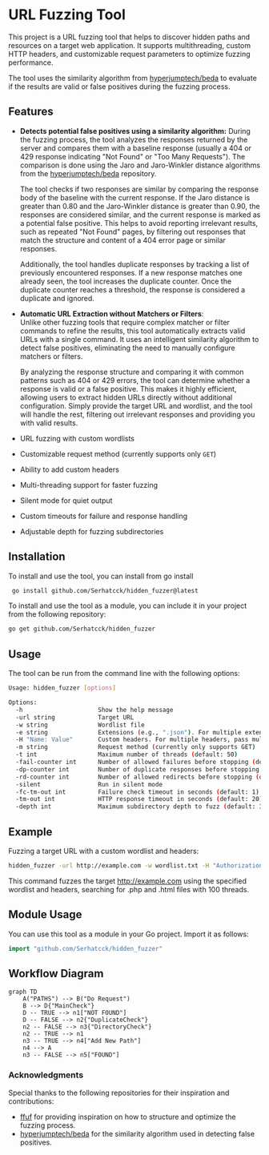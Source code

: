 # URL Fuzzing Tool

This project is a URL fuzzing tool that helps to discover hidden paths and resources on a target web application. It supports multithreading, custom HTTP headers, and customizable request parameters to optimize fuzzing performance.

The tool uses the similarity algorithm from [hyperjumptech/beda](https://github.com/hyperjumptech/beda) to evaluate if the results are valid or false positives during the fuzzing process.



## Features

- **Detects potential false positives using a similarity algorithm:** 
  During the fuzzing process, the tool analyzes the responses returned by the server and compares them with a baseline response (usually a 404 or 429 response indicating "Not Found" or "Too Many Requests"). The comparison is done using the Jaro and Jaro-Winkler distance algorithms from the [hyperjumptech/beda](https://github.com/hyperjumptech/beda) repository.

  The tool checks if two responses are similar by comparing the response body of the baseline with the current response. If the Jaro distance is greater than 0.80 and the Jaro-Winkler distance is greater than 0.90, the responses are considered similar, and the current response is marked as a potential false positive. This helps to avoid reporting irrelevant results, such as repeated "Not Found" pages, by filtering out responses that match the structure and content of a 404 error page or similar responses.

  Additionally, the tool handles duplicate responses by tracking a list of previously encountered responses. If a new response matches one already seen, the tool increases the duplicate counter. Once the duplicate counter reaches a threshold, the response is considered a duplicate and ignored.
- **Automatic URL Extraction without Matchers or Filters**:  
  Unlike other fuzzing tools that require complex matcher or filter commands to refine the results, this tool automatically extracts valid URLs with a single command. It uses an intelligent similarity algorithm to detect false positives, eliminating the need to manually configure matchers or filters. 

  By analyzing the response structure and comparing it with common patterns such as 404 or 429 errors, the tool can determine whether a response is valid or a false positive. This makes it highly efficient, allowing users to extract hidden URLs directly without additional configuration. Simply provide the target URL and wordlist, and the tool will handle the rest, filtering out irrelevant responses and providing you with valid results.
- URL fuzzing with custom wordlists
- Customizable request method (currently supports only `GET`)
- Ability to add custom headers
- Multi-threading support for faster fuzzing
- Silent mode for quiet output
- Custom timeouts for failure and response handling
- Adjustable depth for fuzzing subdirectories

## Installation
To install and use the tool, you can install from go install 

```bash
 go install github.com/Serhatcck/hidden_fuzzer@latest
```


To install and use the tool as a module, you can include it in your project from the following repository:

```bash
go get github.com/Serhatcck/hidden_fuzzer
```

## Usage
The tool can be run from the command line with the following options:
```bash
Usage: hidden_fuzzer [options]

Options:
  -h                     Show the help message
  -url string            Target URL
  -w string              Wordlist file
  -e string              Extensions (e.g., ".json"). For multiple extensions, use commas.
  -H "Name: Value"       Custom headers. For multiple headers, pass multiple `-H` options.
  -m string              Request method (currently only supports GET)
  -t int                 Maximum number of threads (default: 50)
  -fail-counter int      Number of allowed failures before stopping (default: 3)
  -dp-counter int        Number of duplicate responses before stopping (default: 50)
  -rd-counter int        Number of allowed redirects before stopping (default: 3)
  -silent                Run in silent mode
  -fc-tm-out int         Failure check timeout in seconds (default: 1)
  -tm-out int            HTTP response timeout in seconds (default: 20)
  -depth int             Maximum subdirectory depth to fuzz (default: 3)
```


## Example
Fuzzing a target URL with a custom wordlist and headers:
```bash
hidden_fuzzer -url http://example.com -w wordlist.txt -H "Authorization: Bearer token" -e ".php,.html" -t 100
```
This command fuzzes the target http://example.com using the specified wordlist and headers, searching for .php and .html files with 100 threads.

## Module Usage

You can use this tool as a module in your Go project. Import it as follows:
```go
import "github.com/Serhatcck/hidden_fuzzer"

```
## Workflow Diagram

```mermaid
graph TD
    A("PATHS") --> B("Do Request")
    B --> D{"MainCheck"}
    D -- TRUE --> n1["NOT FOUND"]
    D -- FALSE --> n2{"DuplicateCheck"}
    n2 -- FALSE --> n3{"DirectoryCheck"}
    n2 -- TRUE --> n1
    n3 -- TRUE --> n4["Add New Path"]
    n4 --> A
    n3 -- FALSE --> n5["FOUND"]
```

### Acknowledgments

Special thanks to the following repositories for their inspiration and contributions:

- [ffuf](https://github.com/ffuf/ffuf) for providing inspiration on how to structure and optimize the fuzzing process.
- [hyperjumptech/beda](https://github.com/hyperjumptech/beda) for the similarity algorithm used in detecting false positives.
